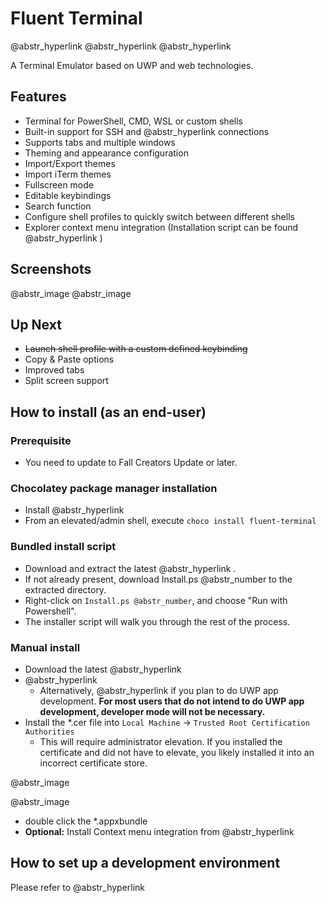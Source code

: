 # Fluent Terminal

@abstr_hyperlink @abstr_hyperlink @abstr_hyperlink 

A Terminal Emulator based on UWP and web technologies.

## Features

  * Terminal for PowerShell, CMD, WSL or custom shells
  * Built-in support for SSH and @abstr_hyperlink connections
  * Supports tabs and multiple windows
  * Theming and appearance configuration
  * Import/Export themes
  * Import iTerm themes
  * Fullscreen mode
  * Editable keybindings
  * Search function
  * Configure shell profiles to quickly switch between different shells
  * Explorer context menu integration (Installation script can be found @abstr_hyperlink )



## Screenshots

@abstr_image @abstr_image 

## Up Next

  * ~~Launch shell profile with a custom defined keybinding~~
  * Copy & Paste options
  * Improved tabs
  * Split screen support



## How to install (as an end-user)

### Prerequisite

  * You need to update to Fall Creators Update or later.



### Chocolatey package manager installation

  * Install @abstr_hyperlink 
  * From an elevated/admin shell, execute `choco install fluent-terminal`



### Bundled install script

  * Download and extract the latest @abstr_hyperlink .
  * If not already present, download Install.ps @abstr_number to the extracted directory.
  * Right-click on `Install.ps @abstr_number`, and choose "Run with Powershell".
  * The installer script will walk you through the rest of the process.



### Manual install

  * Download the latest @abstr_hyperlink 
  * @abstr_hyperlink 
    * Alternatively, @abstr_hyperlink if you plan to do UWP app development. **For most users that do not intend to do UWP app development, developer mode will not be necessary.**
  * Install the *.cer file into `Local Machine` -> `Trusted Root Certification Authorities`
    * This will require administrator elevation. If you installed the certificate and did not have to elevate, you likely installed it into an incorrect certificate store.



@abstr_image 

@abstr_image 

  * double click the *.appxbundle
  * **Optional:** Install Context menu integration from @abstr_hyperlink 



## How to set up a development environment

Please refer to @abstr_hyperlink 

